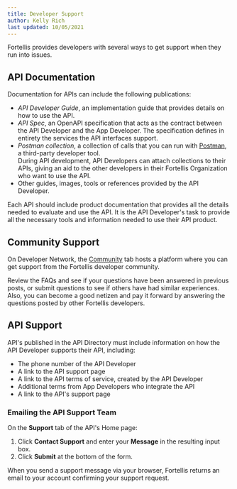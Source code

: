 ```yaml
---
title: Developer Support
author: Kelly Rich
last updated: 10/05/2021
---
```


Fortellis provides developers with several ways to get support when they run into issues.

## API Documentation

Documentation for APIs can include the following publications:

* *API Developer Guide*, an implementation guide that provides details on how to use the API.
* *API Spec*, an OpenAPI specification that acts as the contract between the API Developer and the App Developer. The specification defines in entirety the services the API interfaces support.
* *Postman collection*, a collection of calls that you can run with [Postman](https://www.postman.com/), a third-party developer tool.  
    During API development, API Developers can attach collections to their APIs, giving an aid to the other developers in their Fortellis Organization who want to use the API.
* Other guides, images, tools or references provided by the API Developer.

Each API should include product documentation that provides all the details needed to evaluate and use the API. It is the API Developer's task to provide all the necessary tools and information needed to use their API product.

## Community Support

On Developer Network, the [Community]($[communityUrl]) tab hosts a platform where you can get support from the Fortellis developer community.

Review the FAQs and see if your questions have been answered in previous posts, or submit questions to see if others have had similar experiences. Also, you can become a good netizen and pay it forward by answering the questions posted by other Fortellis developers.

## API Support

API's published in the API Directory must include information on how the API Developer supports their API, including:

* The phone number of the API Developer
* A link to the API support page
* A link to the API terms of service, created by the API Developer
* Additional terms from App Developers who integrate the API
* A link to the API's support page

### Emailing the API Support Team

On the **Support** tab of the API's Home page:

1. Click **Contact Support** and enter your **Message** in the resulting input box.
1. Click **Submit** at the bottom of the form.

When you send a support message via your browser, Fortellis returns an email to your account confirming your support request.
